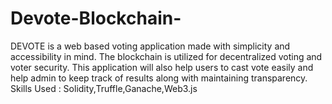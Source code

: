 # Devote-Blockchain-
DEVOTE is a web based voting application made with simplicity and accessibility in mind.
The blockchain is utilized for decentralized voting and voter security.
This application will also help users to cast vote easily and help admin to keep track of results along with maintaining
transparency.
Skills Used : Solidity,Truffle,Ganache,Web3.js
